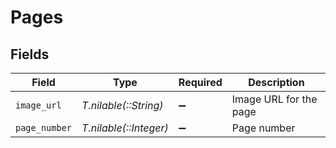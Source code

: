 # Pages


## Fields

| Field                  | Type                   | Required               | Description            |
| ---------------------- | ---------------------- | ---------------------- | ---------------------- |
| `image_url`            | *T.nilable(::String)*  | :heavy_minus_sign:     | Image URL for the page |
| `page_number`          | *T.nilable(::Integer)* | :heavy_minus_sign:     | Page number            |